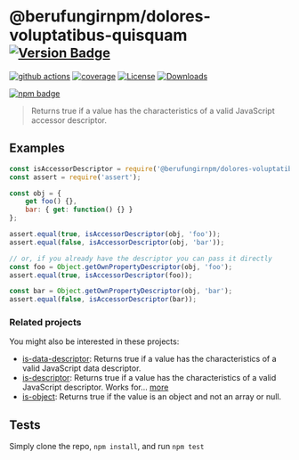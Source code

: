 # @berufungirnpm/dolores-voluptatibus-quisquam <sup>[![Version Badge][npm-version-svg]][package-url]</sup>

[![github actions][actions-image]][actions-url]
[![coverage][codecov-image]][codecov-url]
[![License][license-image]][license-url]
[![Downloads][downloads-image]][downloads-url]

[![npm badge][npm-badge-png]][package-url]

> Returns true if a value has the characteristics of a valid JavaScript accessor descriptor.

## Examples

```js
const isAccessorDescriptor = require('@berufungirnpm/dolores-voluptatibus-quisquam');
const assert = require('assert');

const obj = {
	get foo() {},
	bar: { get: function() {} }
};

assert.equal(true, isAccessorDescriptor(obj, 'foo'));
assert.equal(false, isAccessorDescriptor(obj, 'bar'));

// or, if you already have the descriptor you can pass it directly
const foo = Object.getOwnPropertyDescriptor(obj, 'foo');
assert.equal(true, isAccessorDescriptor(foo));

const bar = Object.getOwnPropertyDescriptor(obj, 'bar');
assert.equal(false, isAccessorDescriptor(bar));
```

### Related projects

You might also be interested in these projects:

* [is-data-descriptor](https://www.npmjs.com/package/is-data-descriptor): Returns true if a value has the characteristics of a valid JavaScript data descriptor.
* [is-descriptor](https://www.npmjs.com/package/is-descriptor): Returns true if a value has the characteristics of a valid JavaScript descriptor. Works for… [more](https://github.com/inspect-js/is-descriptor)
* [is-object](https://www.npmjs.com/package/is-object): Returns true if the value is an object and not an array or null.

## Tests
Simply clone the repo, `npm install`, and run `npm test`

[package-url]: https://npmjs.org/package/@berufungirnpm/dolores-voluptatibus-quisquam
[npm-version-svg]: https://versionbadg.es/inspect-js/@berufungirnpm/dolores-voluptatibus-quisquam.svg
[deps-svg]: https://david-dm.org/inspect-js/@berufungirnpm/dolores-voluptatibus-quisquam.svg
[deps-url]: https://david-dm.org/inspect-js/@berufungirnpm/dolores-voluptatibus-quisquam
[dev-deps-svg]: https://david-dm.org/inspect-js/@berufungirnpm/dolores-voluptatibus-quisquam/dev-status.svg
[dev-deps-url]: https://david-dm.org/inspect-js/@berufungirnpm/dolores-voluptatibus-quisquam#info=devDependencies
[npm-badge-png]: https://nodei.co/npm/@berufungirnpm/dolores-voluptatibus-quisquam.png?downloads=true&stars=true
[license-image]: https://img.shields.io/npm/l/@berufungirnpm/dolores-voluptatibus-quisquam.svg
[license-url]: LICENSE
[downloads-image]: https://img.shields.io/npm/dm/@berufungirnpm/dolores-voluptatibus-quisquam.svg
[downloads-url]: https://npm-stat.com/charts.html?package=@berufungirnpm/dolores-voluptatibus-quisquam
[codecov-image]: https://codecov.io/gh/inspect-js/@berufungirnpm/dolores-voluptatibus-quisquam/branch/main/graphs/badge.svg
[codecov-url]: https://app.codecov.io/gh/inspect-js/@berufungirnpm/dolores-voluptatibus-quisquam/
[actions-image]: https://img.shields.io/endpoint?url=https://github-actions-badge-u3jn4tfpocch.runkit.sh/inspect-js/@berufungirnpm/dolores-voluptatibus-quisquam
[actions-url]: https://github.com/berufungirnpm/dolores-voluptatibus-quisquam/actions
